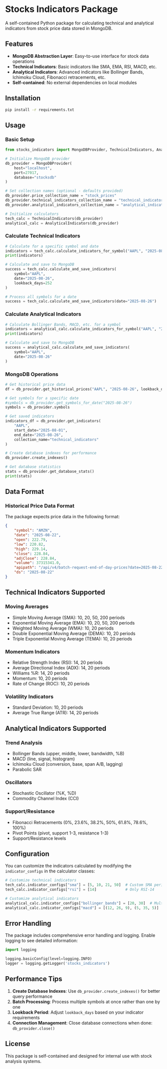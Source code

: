 # Stocks Indicators Package

A self-contained Python package for calculating technical and analytical indicators from stock price data stored in MongoDB.

## Features

- **MongoDB Abstraction Layer**: Easy-to-use interface for stock data operations
- **Technical Indicators**: Basic indicators like SMA, EMA, RSI, MACD, etc.
- **Analytical Indicators**: Advanced indicators like Bollinger Bands, Ichimoku Cloud, Fibonacci retracements, etc.
- **Self-contained**: No external dependencies on local modules

## Installation

```bash
pip install -r requirements.txt
```

## Usage

### Basic Setup

```python
from stocks_indicators import MongoDBProvider, TechnicalIndicators, AnalyticalIndicators

# Initialize MongoDB provider
db_provider = MongoDBProvider(
    host="localhost",
    port=27017,
    database="stocksdb"
)

# Set collection names (optional - defaults provided)
db_provider.price_collection_name = "stock_prices"
db_provider.technical_indicators_collection_name = "technical_indicators"
db_provider.analytical_indicators_collection_name = "analytical_indicators"

# Initialize calculators
tech_calc = TechnicalIndicators(db_provider)
analytical_calc = AnalyticalIndicators(db_provider)
```

### Calculate Technical Indicators

```python
# Calculate for a specific symbol and date
indicators = tech_calc.calculate_indicators_for_symbol("AAPL", "2025-08-26")
print(indicators)

# Calculate and save to MongoDB
success = tech_calc.calculate_and_save_indicators(
    symbol="AAPL",
    date="2025-08-26",
    lookback_days=252
)

# Process all symbols for a date
success = tech_calc.calculate_and_save_indicators(date="2025-08-26")
```

### Calculate Analytical Indicators

```python
# Calculate Bollinger Bands, MACD, etc. for a symbol
indicators = analytical_calc.calculate_indicators_for_symbol("AAPL", "2025-08-26")
print(indicators)

# Calculate and save to MongoDB
success = analytical_calc.calculate_and_save_indicators(
    symbol="AAPL",
    date="2025-08-26"
)
```

### MongoDB Operations

```python
# Get historical price data
df = db_provider.get_historical_prices("AAPL", "2025-08-26", lookback_days=100)

# Get symbols for a specific date
#symbols = db_provider.get_symbols_for_date("2025-08-26")
symbols = db_provider.symbols

# Get saved indicators
indicators_df = db_provider.get_indicators(
    "AAPL", 
    start_date="2025-08-01", 
    end_date="2025-08-26",
    collection_name="technical_indicators"
)

# Create database indexes for performance
db_provider.create_indexes()

# Get database statistics
stats = db_provider.get_database_stats()
print(stats)
```

## Data Format

### Historical Price Data Format
The package expects price data in the following format:

```json
{
    "symbol": "AMZN",
    "date": "2025-08-22",
    "open": 222.79,
    "low": 220.82,
    "high": 229.14,
    "close": 228.84,
    "adjClose": 228.84,
    "volume": 37315341.0,
    "apipath": "/api/v4/batch-request-end-of-day-prices?date=2025-08-22",
    "ds": "2025-08-22"
}
```

## Technical Indicators Supported

### Moving Averages
- Simple Moving Average (SMA): 10, 20, 50, 200 periods
- Exponential Moving Average (EMA): 10, 20, 50, 200 periods
- Weighted Moving Average (WMA): 10, 20 periods
- Double Exponential Moving Average (DEMA): 10, 20 periods
- Triple Exponential Moving Average (TEMA): 10, 20 periods

### Momentum Indicators
- Relative Strength Index (RSI): 14, 20 periods
- Average Directional Index (ADX): 14, 20 periods
- Williams %R: 14, 20 periods
- Momentum: 10, 20 periods
- Rate of Change (ROC): 10, 20 periods

### Volatility Indicators
- Standard Deviation: 10, 20 periods
- Average True Range (ATR): 14, 20 periods

## Analytical Indicators Supported

### Trend Analysis
- Bollinger Bands (upper, middle, lower, bandwidth, %B)
- MACD (line, signal, histogram)
- Ichimoku Cloud (conversion, base, span A/B, lagging)
- Parabolic SAR

### Oscillators
- Stochastic Oscillator (%K, %D)
- Commodity Channel Index (CCI)

### Support/Resistance
- Fibonacci Retracements (0%, 23.6%, 38.2%, 50%, 61.8%, 78.6%, 100%)
- Pivot Points (pivot, support 1-3, resistance 1-3)
- Support/Resistance levels

## Configuration

You can customize the indicators calculated by modifying the `indicator_configs` in the calculator classes:

```python
# Customize technical indicators
tech_calc.indicator_configs["sma"] = [5, 10, 21, 50]  # Custom SMA periods
tech_calc.indicator_configs["rsi"] = [14]             # Only RSI-14

# Customize analytical indicators
analytical_calc.indicator_configs["bollinger_bands"] = [20, 30]  # Multiple BB periods
analytical_calc.indicator_configs["macd"] = [(12, 26, 9), (5, 35, 5)]  # Multiple MACD configs
```

## Error Handling

The package includes comprehensive error handling and logging. Enable logging to see detailed information:

```python
import logging

logging.basicConfig(level=logging.INFO)
logger = logging.getLogger('stocks_indicators')
```

## Performance Tips

1. **Create Database Indexes**: Use `db_provider.create_indexes()` for better query performance
2. **Batch Processing**: Process multiple symbols at once rather than one by one
3. **Lookback Period**: Adjust `lookback_days` based on your indicator requirements
4. **Connection Management**: Close database connections when done: `db_provider.close()`

## License

This package is self-contained and designed for internal use with stock analysis systems.
